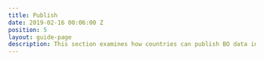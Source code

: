 ```yaml
---
title: Publish
date: 2019-02-16 00:06:00 Z
position: 5
layout: guide-page
description: This section examines how countries can publish BO data in accordance with local privacy and data protection legislation or, in its absence, international standards on data and privacy. 
---
```


